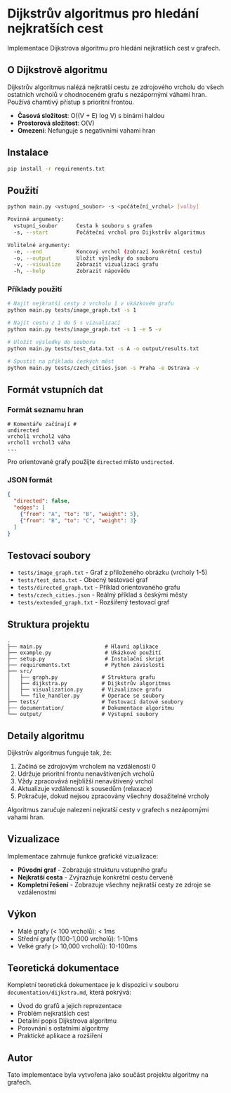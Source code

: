 # Dijkstrův algoritmus pro hledání nejkratších cest

Implementace Dijkstrova algoritmu pro hledání nejkratších cest v grafech.

## O Dijkstrově algoritmu

Dijkstrův algoritmus nalézá nejkratší cestu ze zdrojového vrcholu do všech ostatních vrcholů v ohodnoceném grafu s nezápornými váhami hran. Používá chamtivý přístup s prioritní frontou.

- **Časová složitost**: O((V + E) log V) s binární haldou
- **Prostorová složitost**: O(V)
- **Omezení**: Nefunguje s negativními vahami hran

## Instalace

```bash
pip install -r requirements.txt
```

## Použití

```bash
python main.py <vstupní_soubor> -s <počáteční_vrchol> [volby]

Povinné argumenty:
  vstupní_soubor      Cesta k souboru s grafem
  -s, --start         Počáteční vrchol pro Dijkstrův algoritmus

Volitelné argumenty:
  -e, --end           Koncový vrchol (zobrazí konkrétní cestu)
  -o, --output        Uložit výsledky do souboru
  -v, --visualize     Zobrazit vizualizaci grafu
  -h, --help          Zobrazit nápovědu
```

### Příklady použití

```bash
# Najít nejkratší cesty z vrcholu 1 v ukázkovém grafu
python main.py tests/image_graph.txt -s 1

# Najít cestu z 1 do 5 s vizualizací
python main.py tests/image_graph.txt -s 1 -e 5 -v

# Uložit výsledky do souboru
python main.py tests/test_data.txt -s A -o output/results.txt

# Spustit na příkladu českých měst
python main.py tests/czech_cities.json -s Praha -e Ostrava -v
```

## Formát vstupních dat

### Formát seznamu hran
```
# Komentáře začínají #
undirected
vrchol1 vrchol2 váha
vrchol1 vrchol3 váha
...
```

Pro orientované grafy použijte `directed` místo `undirected`.

### JSON formát
```json
{
  "directed": false,
  "edges": [
    {"from": "A", "to": "B", "weight": 5},
    {"from": "B", "to": "C", "weight": 3}
  ]
}
```

## Testovací soubory

- `tests/image_graph.txt` - Graf z přiloženého obrázku (vrcholy 1-5)
- `tests/test_data.txt` - Obecný testovací graf
- `tests/directed_graph.txt` - Příklad orientovaného grafu
- `tests/czech_cities.json` - Reálný příklad s českými městy
- `tests/extended_graph.txt` - Rozšířený testovací graf

## Struktura projektu

```
.
├── main.py                    # Hlavní aplikace
├── example.py                 # Ukázkové použití
├── setup.py                   # Instalační skript
├── requirements.txt           # Python závislosti
├── src/
│   ├── graph.py              # Struktura grafu
│   ├── dijkstra.py           # Dijkstrův algoritmus
│   ├── visualization.py      # Vizualizace grafu
│   └── file_handler.py       # Operace se soubory
├── tests/                    # Testovací datové soubory
├── documentation/            # Dokumentace algoritmu
└── output/                   # Výstupní soubory
```

## Detaily algoritmu

Dijkstrův algoritmus funguje tak, že:
1. Začíná se zdrojovým vrcholem na vzdálenosti 0
2. Udržuje prioritní frontu nenavštívených vrcholů
3. Vždy zpracovává nejbližší nenavštívený vrchol
4. Aktualizuje vzdálenosti k sousedům (relaxace)
5. Pokračuje, dokud nejsou zpracovány všechny dosažitelné vrcholy

Algoritmus zaručuje nalezení nejkratší cesty v grafech s nezápornými vahami hran.

## Vizualizace

Implementace zahrnuje funkce grafické vizualizace:
- **Původní graf** - Zobrazuje strukturu vstupního grafu
- **Nejkratší cesta** - Zvýrazňuje konkrétní cestu červeně
- **Kompletní řešení** - Zobrazuje všechny nejkratší cesty ze zdroje se vzdálenostmi

## Výkon

- Malé grafy (< 100 vrcholů): < 1ms
- Střední grafy (100-1,000 vrcholů): 1-10ms  
- Velké grafy (> 10,000 vrcholů): 10-100ms

## Teoretická dokumentace

Kompletní teoretická dokumentace je k dispozici v souboru `documentation/dijkstra.md`, která pokrývá:
- Úvod do grafů a jejich reprezentace
- Problém nejkratších cest
- Detailní popis Dijkstrova algoritmu
- Porovnání s ostatními algoritmy
- Praktické aplikace a rozšíření

## Autor

Tato implementace byla vytvořena jako součást projektu algoritmy na grafech.